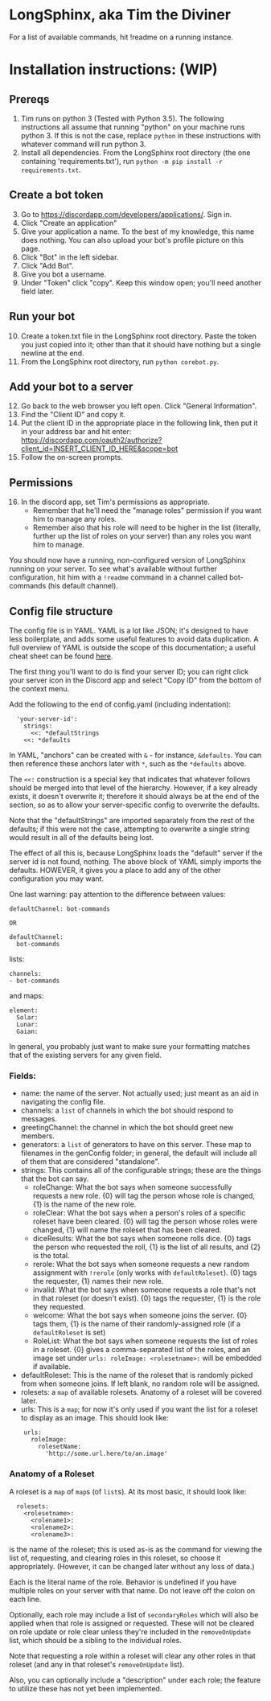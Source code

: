 # LongSphinx, aka Tim the Diviner

For a list of available commands, hit !readme on a running instance.

# Installation instructions: (WIP)

## Prereqs
1. Tim runs on python 3 (Tested with Python 3.5). The following instructions all assume that running "python" on your machine runs python 3. If this is not the case, replace `python` in these instructions with whatever command will run python 3.
2. Install all dependencies. From the LongSphinx root directory (the one containing 'requirements.txt'), run `python -m pip install -r requirements.txt`.

## Create a bot token
3. Go to https://discordapp.com/developers/applications/. Sign in.
4. Click "Create an application"
5. Give your application a name. To the best of my knowledge, this name does nothing. You can also upload your bot's profile picture on this page.
6. Click "Bot" in the left sidebar.
7. Click "Add Bot".
8. Give you bot a username.
9. Under "Token" click "copy". Keep this window open; you'll need another field later.

## Run your bot
10. Create a token.txt file in the LongSphinx root directory. Paste the token you just copied into it; other than that it should have nothing but a single newline at the end.
11. From the LongSphinx root directory, run `python corebot.py`.

## Add your bot to a server
12. Go back to the web browser you left open. Click "General Information".
13. Find the "Client ID" and copy it.
14. Put the client ID in the appropriate place in the following link, then put it in your address bar and hit enter:  https://discordapp.com/oauth2/authorize?client_id=INSERT_CLIENT_ID_HERE&scope=bot
15. Follow the on-screen prompts.

## Permissions
16. In the discord app, set Tim's permissions as appropriate.
    * Remember that he'll need the "manage roles" permission if you want him to manage any roles.
    * Remember also that his role will need to be higher in the list (literally, further up the list of roles on your server) than any roles you want him to manage.

You should now have a running, non-configured version of LongSphinx running on your server. To see what's available without further configuration, hit him with a `!readme` command in a channel called bot-commands (his default channel).

## Config file structure

The config file is in YAML. YAML is a lot like JSON; it's designed to have less boilerplate, and adds some useful features to avoid data duplication. A full overview of YAML is outside the scope of this documentation; a useful cheat sheet can be found [here](https://learnxinyminutes.com/docs/yaml/).

The first thing you'll want to do is find your server ID; you can right click your server icon in the Discord app and select "Copy ID" from the bottom of the context menu.

Add the following to the end of config.yaml (including indentation):

```
  'your-server-id':
    strings:
      <<: *defaultStrings
    <<: *defaults
```

In YAML, "anchors" can be created with `&` - for instance, `&defaults`. You can then reference these anchors later with `*`, such as the `*defaults` above.

The `<<:` construction is a special key that indicates that whatever follows should be merged into that level of the hierarchy. However, if a key already exists, it doesn't overwrite it; therefore it should always be at the end of the section, so as to allow your server-specific config to overwrite the defaults.

Note that the "defaultStrings" are imported separately from the rest of the defaults; if this were not the case, attempting to overwrite a single string would result in all of the defaults being lost.

The effect of all this is, because LongSphinx loads the "default" server if the server id is not found, nothing. The above block of YAML simply imports the defaults. HOWEVER, it gives you a place to add any of the other configuration you may want.

One last warning: pay attention to the difference between values:

```
defaultChannel: bot-commands

OR

defaultChannel:
  bot-commands
```

lists:

```
channels:
- bot-commands
```

and maps:

```
element:
  Solar:
  Lunar:
  Gaian:
```

In general, you probably just want to make sure your formatting matches that of the existing servers for any given field.

### Fields:

* name: the name of the server. Not actually used; just meant as an aid in navigating the config file.
* channels: a `list` of channels in which the bot should respond to messages.
* greetingChannel: the channel in which the bot should greet new members.
* generators: a `list` of generators to have on this server. These map to filenames in the genConfig folder; in general, the default will include all of them that are considered "standalone".
* strings: This contains all of the configurable strings; these are the things that the bot can say.
  * roleChange: What the bot says when someone successfully requests a new role. {0} will tag the person whose role is changed, {1} is the name of the new role.
  * roleClear: What the bot says when a person's roles of a specific roleset have been cleared. {0} will tag the person whose roles were changed, {1} will name the roleset that has been cleared.
  * diceResults: What the bot says when someone rolls dice. {0} tags the person who requested the roll, {1} is the list of all results, and {2} is the total.
  * rerole: What the bot says when someone requests a new random assignment with `!rerole` (only works with `defaultRoleset`). {0} tags the requester, {1} names their new role.
  * invalid<rolesetname>: What the bot says when someone requests a role that's not in that roleset (or doesn't exist). {0} tags the requester, {1} is the role they requested.
  * welcome: What the bot says when someone joins the server. {0} tags them, {1} is the name of their randomly-assigned role (if a `defaultRoleset` is set)
  * <rolesetname>RoleList: What the bot says when someone requests the list of roles in a roleset. {0} gives a comma-separated list of the roles, and an image set under `urls: roleImage: <rolesetname>:` will be embedded if available.
* defaultRoleset: This is the name of the roleset that is randomly picked from when someone joins. If left blank, no random role will be assigned.
* rolesets: a `map` of available rolesets. Anatomy of a roleset will be covered later.
* urls: This is a `map`; for now it's only used if you want the list for a roleset to display as an image. This should look like:
```
    urls:
      roleImage:
        rolesetName:
          'http://some.url.here/to/an.image'
```

### Anatomy of a Roleset

A roleset is a `map` of `map`s (of `list`s). At its most basic, it should look like:

```
  rolesets:
    <rolesetname>:
      <rolename1>:
      <rolename2>:
      <rolename3>:
```

<rolesetname> is the name of the roleset; this is used as-is as the command for viewing the list of, requesting, and clearing roles in this roleset, so choose it appropriately. (However, it can be changed later without any loss of data.)

Each <rolename> is the literal name of the role. Behavior is undefined if you have multiple roles on your server with that name. Do not leave off the colon on each line.

Optionally, each role may include a list of `secondaryRoles` which will also be applied when that role is assigned or requested. These will not be cleared on role update or role clear unless they're included in the `removeOnUpdate` list, which should be a sibling to the individual roles.

Note that requesting a role within a roleset will clear any other roles in that roleset (and any in that roleset's `removeOnUpdate` list).

Also, you can optionally include a "description" under each role; the feature to utilize these has not yet been implemented.
